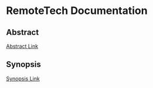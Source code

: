 # RemoteTech Documentation

## Abstract

[Abstract Link](https://docs.google.com/document/d/1LFijjeCtuJYW688jBunvnsXnfHfiHZ64KAWhw09Mv2Q/edit)

## Synopsis

[Synopsis Link](https://docs.google.com/document/d/15CcWYq0JqBQY7idR8HWk-PYGpNJJSOrfMB8lLBnlzHA/edit)
